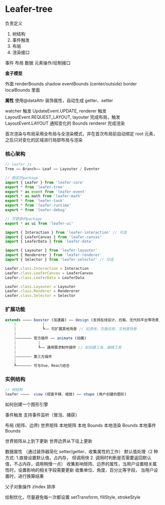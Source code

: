 # Leafer-tree

负责定义

1. 树结构
2. 事件触发
3. 布局
4. 渲染接口

事件
布局
数据
元素操作/绘制接口

**盒子模型**

外面
renderBounds shadow
eventBounds (center/outside) border
localBounds
里面

**属性**
使用@dataAttr 装饰属性，自动生成 getter、setter

watcher 触发 UpdateEvent.UPDATE,
renderer 触发 LayoutEvent.REQUEST_LAYOUT,
layouter 完成布局，触发 LayoutEvent.LAYOUT 通知变化的 Bounds
renderer 完成渲染

首次渲染与布局采用全布局与全渲染模式，并在首次布局前自动绑定 root 元素，之后只对变化的区域进行局部布局与渲染

### 核心架构

```ts
// leafer.js
Tree —— Branch—— Leaf —— Layouter / Eventer
```

```ts
// 稳定的package
import { Leafer } from 'leafer-core'
export * from 'leafer-tree'
export * as event from 'leafer-event'
export * as math from 'leafer-math'
export * from 'leafer-task'
export * from 'leafer-runtime'
export * from 'leafer-debug'

// 可替换的package
export * as ui from 'leafer-ui'

import { Interaction } from 'leafer-interaction' // 可选
import { LeaferCanvas } from 'leafer-canvas'
import { LeaferData } from 'leafer-data'

import { Layouter } from 'leafer-layouter'
import { Rendererer } from 'leafer-renderer'
import { Selector } from 'leafer-selector' // 可选

Leafer.class.Interaction = Interaction
Leafer.class.LeaferCanvas = LeaferCanvas
Leafer.class.LeaferData = LeaferData

Leafer.class.Layouter = Layouter
Leafer.class.Renderer = Rendererer
Leafer.class.Selector = Selector
```

### 扩展功能

```ts
extends ———— booster (加速器) —— design (支持在线设计、白板、无代码平台等场景, 需商业授权)
    |            |
    |            ╚—— 可扩展其他场景 // 如游戏、页面应用、文档类场景
    |
    |——————— 官方插件 —— animate (动画)
    |          |
    |          ╚—— 通用需求制作插件 // 如创建工具、编辑工具
    |
    |——————— 第三方插件
    |
    ╚——————— 可与Vue、React结合
```

### 实例结构

```ts
// 树结构
leafer ————  view (视窗平移、缩放) —— shape (用户创建的图形)

```

如何创建一个图形引擎

事件触发
支持事件监听（冒泡、捕获）

布局 (矩阵、边界)
世界矩阵
本地矩阵
本地 Bounds
本地渲染 Bounds
本地事件 Bounds

世界矩阵从上到下更新
世界边界从下往上更新

数据属性 （通过装饰器简化 setter/getter、收集属性的工作）
默认值处理（2 种方式: 1.直接设置默认值，占内存， 但调用快 2. 调用时判断是否需要返回默认值，不占内存，调用稍慢一点）
收集影响矩阵、边界的属性，当用户设置相关属性时，设置影响的相关字段需要更新
收集单位、角度、百分比等字段， 当用户设置时，进行换算结果

父子对象操作
zIndex 排序

绘制优化，尽量避免每一次都设置 setTransform, fillStyle, strokeStyle
